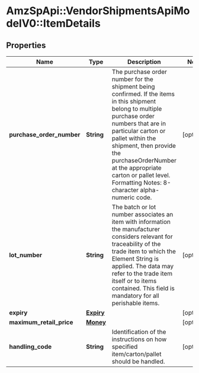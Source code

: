 # AmzSpApi::VendorShipmentsApiModelV0::ItemDetails

## Properties
Name | Type | Description | Notes
------------ | ------------- | ------------- | -------------
**purchase_order_number** | **String** | The purchase order number for the shipment being confirmed. If the items in this shipment belong to multiple purchase order numbers that are in particular carton or pallet within the shipment, then provide the purchaseOrderNumber at the appropriate carton or pallet level. Formatting Notes: 8-character alpha-numeric code. | [optional] 
**lot_number** | **String** | The batch or lot number associates an item with information the manufacturer considers relevant for traceability of the trade item to which the Element String is applied. The data may refer to the trade item itself or to items contained. This field is mandatory for all perishable items. | [optional] 
**expiry** | [**Expiry**](Expiry.md) |  | [optional] 
**maximum_retail_price** | [**Money**](Money.md) |  | [optional] 
**handling_code** | **String** | Identification of the instructions on how specified item/carton/pallet should be handled. | [optional] 

